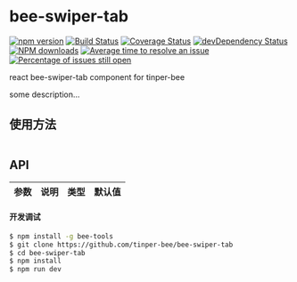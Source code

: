 # bee-swiper-tab

[![npm version](https://img.shields.io/npm/v/bee-swiper-tab.svg)](https://www.npmjs.com/package/bee-swiper-tab)
[![Build Status](https://img.shields.io/travis/tinper-bee/bee-swiper-tab/master.svg)](https://travis-ci.org/tinper-bee/bee-swiper-tab)
[![Coverage Status](https://coveralls.io/repos/github/tinper-bee/bee-swiper-tab/badge.svg?branch=master)](https://coveralls.io/github/tinper-bee/bee-swiper-tab?branch=master)
[![devDependency Status](https://img.shields.io/david/dev/tinper-bee/bee-swiper-tab.svg)](https://david-dm.org/tinper-bee/bee-swiper-tab#info=devDependencies)
[![NPM downloads](http://img.shields.io/npm/dm/bee-swiper-tab.svg?style=flat)](https://npmjs.org/package/bee-swiper-tab)
[![Average time to resolve an issue](http://isitmaintained.com/badge/resolution/tinper-bee/bee-swiper-tab.svg)](http://isitmaintained.com/project/tinper-bee/bee-swiper-tab "Average time to resolve an issue")
[![Percentage of issues still open](http://isitmaintained.com/badge/open/tinper-bee/bee-swiper-tab.svg)](http://isitmaintained.com/project/tinper-bee/bee-swiper-tab "Percentage of issues still open")


react bee-swiper-tab component for tinper-bee

some description...

## 使用方法

```js

```



## API

|参数|说明|类型|默认值|
|:--|:---:|:--:|---:|

#### 开发调试

```sh
$ npm install -g bee-tools
$ git clone https://github.com/tinper-bee/bee-swiper-tab
$ cd bee-swiper-tab
$ npm install
$ npm run dev
```
